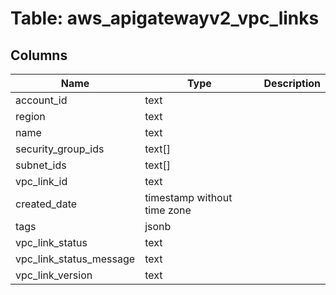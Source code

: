 
# Table: aws_apigatewayv2_vpc_links

## Columns
| Name        | Type           | Description  |
| ------------- | ------------- | -----  |
|account_id|text||
|region|text||
|name|text||
|security_group_ids|text[]||
|subnet_ids|text[]||
|vpc_link_id|text||
|created_date|timestamp without time zone||
|tags|jsonb||
|vpc_link_status|text||
|vpc_link_status_message|text||
|vpc_link_version|text||
